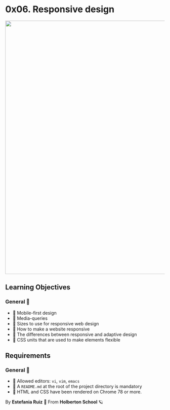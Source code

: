 # 0x06. Responsive design
<img src = "https://themeover.com/wp-content/themes/themeover/images/2020-redesign/1.25/Responsive.png" width = 800px length = 300px>

## Learning Objectives
### General 📖

- 📖 Mobile-first design
- 📖 Media-queries
- 📖 Sizes to use for responsive web design
- 📖 How to make a website responsive
- 📖 The differences between responsive and adaptive design
- 📖 CSS units that are used to make elements flexible

## Requirements
### General 🚩
- 🚩 Allowed editors: `vi`, `vim`, `emacs`
- 🚩 A `README.md` at the root of the project directory is mandatory
- 🚩 HTML and CSS have been rendered on Chrome 78 or more.

By **Estefania Ruiz** 🦌 From **Holberton School** 🪐